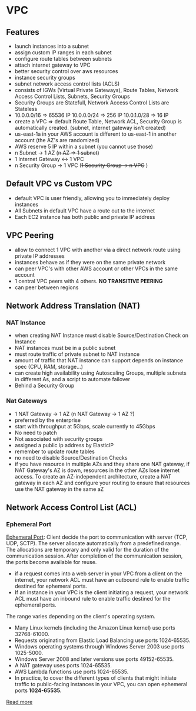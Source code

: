 # VPC

## Features

- launch instances into a subnet
- assign custom IP ranges in each subnet
- configure route tables between subnets
- attach internet gateway to VPC
- better security control over aws resources
- instance security groups
- subnet network access control lists (ACLS)
- consists of IGWs (Virtual Private Gateways), Route Tables, Network Access Control Lists, Subnets, Security Groups
- Security Groups are Statefull, Network Access Control Lists are Stateless
- 10.0.0.0/16 ⇒ 65536 IP
10.0.0.0/24 ⇒ 256 IP
10.0.1.0/28 ⇒ 16 IP
- create a VPC ⇒ default Route Table, Network ACL, Security Group is automatically created. (subnet, internet gateway isn't created)
- us-east-1a in your AWS account is different to us-east-1 in another account (the AZ's are randomized)
- AWS reserve 5 IP within a subnet (you cannot use those)
- n Subnet → 1 AZ (~~n AZ → 1 subnet~~)
- 1 Internet Gateway ↔ 1 VPC
- n Security Group → 1 VPC  (~~1 Security Group → n VPC~~ )

## Default VPC vs Custom VPC

- default VPC is user friendly, allowing you to immediately deploy instances
- All Subnets in default VPC have a route out to the internet
- Each EC2 instance has both public and private IP address

## VPC Peering

- allow to connect 1 VPC with another via a direct network route using private IP addresses
- instances behave as if they were on the same private network
- can peer VPC's with other AWS account or other VPCs in the same account
- 1 central VPC peers with 4 others. **NO TRANSITIVE PEERING**
- can peer between regions

## Network Address Translation (NAT)

### NAT Instance

- when creating NAT Instance must disable Source/Destination Check on Instance
- NAT instances must be in a public subnet
- must route traffic of private subnet to NAT instance
- amount of traffic that NAT instance can support depends on instance spec (CPU, RAM, storage...)
- can create high availability using Autoscaling Groups, multiple subnets in different As, and a script to automate failover
- Behind a Security Group

### Nat Gateways

- 1 NAT Gateway → 1 AZ (n NAT Gateway → 1 AZ ?)
- preferred by the enterprise
- start with throughput at 5Gbps, scale currently to 45Gbps
- No need to patch
- Not associated with security groups
- assigned a public ip address by ElasticIP
- remember to update route tables
- no need to disable Source/Destination Checks
- if you have resource in multiple AZs and they share one NAT gateway, if NAT Gateway's AZ is down, resources in the other AZs lose internet access. To create an AZ-independent architecture, create a NAT gateway in each AZ and configure your routing to ensure that resources use the NAT gateway in the same aZ

## Network Access Control List (ACL)

### Ephemeral Port

[Ephemeral Port](https://en.wikipedia.org/wiki/Ephemeral_port): Client decide the port to communication with server (TCP, UDP, SCTP). The server allocate automatically from a predefined range. The allocations are temporary and only valid for the duration of the communication session. After completion of the communication session, the ports become available for reuse.

- if a request comes into a web server in your VPC from a client on the internet, your network ACL must have an outbound rule to enable traffic destined for ephemeral ports.
- If an instance in your VPC is the client initiating a request, your network ACL must have an inbound rule to enable traffic destined for the ephemeral ports.

The range varies depending on the client's operating system.

- Many Linux kernels (including the Amazon Linux kernel) use ports 32768-61000.
- Requests originating from Elastic Load Balancing use ports 1024-65535.
- Windows operating systems through Windows Server 2003 use ports 1025-5000.
- Windows Server 2008 and later versions use ports 49152-65535.
- A NAT gateway uses ports 1024-65535.
- AWS Lambda functions use ports 1024-65535.
- In practice, to cover the different types of clients that might initiate traffic to public-facing instances in your VPC, you can open ephemeral ports **1024-65535.**

[Read more](https://docs.aws.amazon.com/vpc/latest/userguide//vpc-network-acls.html#nacl-ephemeral-ports)

